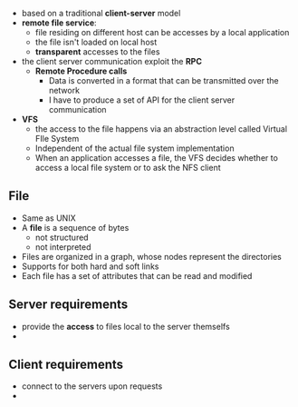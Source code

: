 - based on a traditional **client-server** model
- **remote file service**:
	- file residing on different host can be accesses by a local application
	- the file isn't loaded on local host
	- **transparent** accesses to the files
- the client server communication exploit the **RPC**
	- **Remote Procedure calls**
		- Data is converted in a format that can be transmitted over the network
		- I have to produce a set of API for the client server communication
- **VFS**
	- the access to the file happens via an abstraction level called Virtual FIle System
	- Independent of the actual file system implementation
	- When an application accesses a file, the VFS decides whether to access a local file system or to ask the NFS client
## File
- Same as UNIX
- A **file** is a sequence of bytes
	- not structured
	- not interpreted
- Files are organized in a graph, whose nodes represent the directories
- Supports for both hard and soft links
- Each file has a set of attributes that can be read and modified
## Server requirements
- provide the **access** to files local to the server themselfs
- 
## Client requirements
- connect to the servers upon requests
- 


